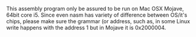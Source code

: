 This assembly program only be assured to be run on Mac OSX Mojave,  64bit core i5.
Since even nasm has variety of difference between OS/it's chips, please make sure the grammar (or address, such as, in some Linux write happens with the address 1 but in Mojave it is 0x2000004.
